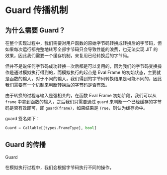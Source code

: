 # Guard 传播机制

## 为什么需要 Guard？

在整个实现过程中，我们需要对用户函数的原始字节码转换成转换后的字节码，但如果每次运行都完整地转写全部字节码只会导致性能的浪费，也无法实现 JIT 的效果，因此我们需要一个缓存机制，来复用已经转换后的字节码。

但并不是说任何字节码成功转换一次后都是可以复用的，因为我们的字节码变换操作是通过模拟执行得到的，而模拟执行的起点是 Eval Frame 的初始状态，主要就是函数的输入，对于不同的输入，我们得到的字节码转换结果是可能不同的，因此我们需要有一个机制来判断转换后的字节码是否有效。

由于转换的过程与输入是强相关的，在函数 Eval Frame 初始阶段，我们可以从 `frame` 中拿到函数的输入，之后我们只需要通过 `guard` 来判断一个已经缓存的字节码是否有效即可，即 `guard(frame)`，如果结果是 `True`，则认为缓存命中。

guard 签名如下：

```python
Guard = Callable[[types.FrameType], bool]
```

## Guard 的传播

Guard

在模拟执行过程中，我们会根据字节码执行不同的操作，

